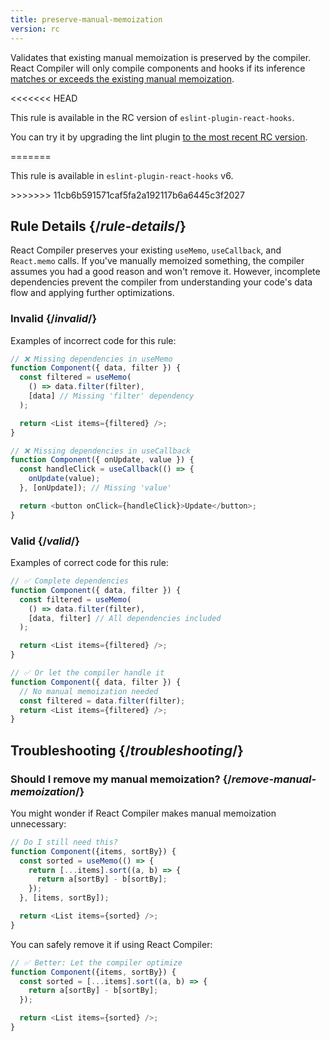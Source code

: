 ```yaml
---
title: preserve-manual-memoization
version: rc
---
```


<Intro>

Validates that existing manual memoization is preserved by the compiler. React Compiler will only compile components and hooks if its inference [matches or exceeds the existing manual memoization](/learn/react-compiler/introduction#what-should-i-do-about-usememo-usecallback-and-reactmemo).

</Intro>

<<<<<<< HEAD
<RC>

This rule is available in the RC version of `eslint-plugin-react-hooks`.

You can try it by upgrading the lint plugin [to the most recent RC version](/learn/react-compiler/installation#eslint-integration).

</RC>
=======
<Note>

This rule is available in `eslint-plugin-react-hooks` v6.

</Note>
>>>>>>> 11cb6b591571caf5fa2a192117b6a6445c3f2027

## Rule Details {/*rule-details*/}

React Compiler preserves your existing `useMemo`, `useCallback`, and `React.memo` calls. If you've manually memoized something, the compiler assumes you had a good reason and won't remove it. However, incomplete dependencies prevent the compiler from understanding your code's data flow and applying further optimizations.

### Invalid {/*invalid*/}

Examples of incorrect code for this rule:

```js
// ❌ Missing dependencies in useMemo
function Component({ data, filter }) {
  const filtered = useMemo(
    () => data.filter(filter),
    [data] // Missing 'filter' dependency
  );

  return <List items={filtered} />;
}

// ❌ Missing dependencies in useCallback
function Component({ onUpdate, value }) {
  const handleClick = useCallback(() => {
    onUpdate(value);
  }, [onUpdate]); // Missing 'value'

  return <button onClick={handleClick}>Update</button>;
}
```

### Valid {/*valid*/}

Examples of correct code for this rule:

```js
// ✅ Complete dependencies
function Component({ data, filter }) {
  const filtered = useMemo(
    () => data.filter(filter),
    [data, filter] // All dependencies included
  );

  return <List items={filtered} />;
}

// ✅ Or let the compiler handle it
function Component({ data, filter }) {
  // No manual memoization needed
  const filtered = data.filter(filter);
  return <List items={filtered} />;
}
```

## Troubleshooting {/*troubleshooting*/}

### Should I remove my manual memoization? {/*remove-manual-memoization*/}

You might wonder if React Compiler makes manual memoization unnecessary:

```js
// Do I still need this?
function Component({items, sortBy}) {
  const sorted = useMemo(() => {
    return [...items].sort((a, b) => {
      return a[sortBy] - b[sortBy];
    });
  }, [items, sortBy]);

  return <List items={sorted} />;
}
```

You can safely remove it if using React Compiler:

```js
// ✅ Better: Let the compiler optimize
function Component({items, sortBy}) {
  const sorted = [...items].sort((a, b) => {
    return a[sortBy] - b[sortBy];
  });

  return <List items={sorted} />;
}
```